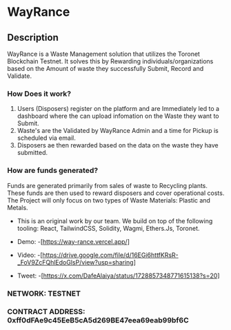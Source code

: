 # WayRance

## Description
WayRance is a Waste Management solution that utilizes the Toronet Blockchain Testnet. 
It solves this by Rewarding individuals/organizations based on the Amount of waste they successfully Submit, Record and Validate.

### How Does it work?
1. Users (Disposers) register on the platform and are Immediately led to a dashboard where the can upload infomation on the Waste they want to Submit.
2. Waste's are the Validated by WayRance Admin and a time for Pickup is scheduled via email.
3. Disposers ae then rewarded based on the data on the waste they have submitted. 

### How are funds generated?
Funds are generated primarily from sales of waste to Recycling plants. These funds are then used to reward disposers and cover operational costs.
The Project will only focus on two types of Waste Materials: Plastic and Metals.

- This is an original work by our team. We build on top of the following tooling: React, TailwindCSS, Solidity, Wagmi, Ethers.Js, Toronet.

- Demo: -[https://way-rance.vercel.app/]

- Video: -[https://drive.google.com/file/d/16EGi6httfKRsR-_FoV9ZcFQhlEdoGlsP/view?usp=sharing]

- Tweet: -[https://x.com/DafeAlaiya/status/1728857348771615138?s=20]

### NETWORK: TESTNET
### CONTRACT ADDRESS: 0xff0dFAe9c45EeB5cA5d269BE47eea69eab99bf6C
